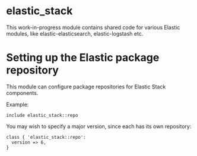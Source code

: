 # elastic_stack

This work-in-progress module contains shared code for various Elastic
modules, like elastic-elasticsearch, elastic-logstash etc.

# Setting up the Elastic package repository
This module can configure package repositories for Elastic Stack components.

Example:

``` puppet
include elastic_stack::repo
```

You may wish to specify a major version, since each has its own repository:

``` puppet
class { 'elastic_stack::repo':
  version => 6,
}
